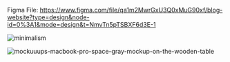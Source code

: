 Figma File: https://www.figma.com/file/qa1m2MwrGxU3Q0xMuG90xf/blog-website?type=design&node-id=0%3A1&mode=design&t=NmvTn5pTSBXF6d3E-1

![minimalism](https://github.com/Manvanthakash/TrendLoop-A-Blog-website/assets/145033766/35d292ef-c021-4e7a-b996-70ee0185296e)

![mockuuups-macbook-pro-space-gray-mockup-on-the-wooden-table](https://github.com/Manvanthakash/TrendLoop-A-Blog-website/assets/145033766/52f3d560-b845-4354-a1e4-9e313152eef3)
